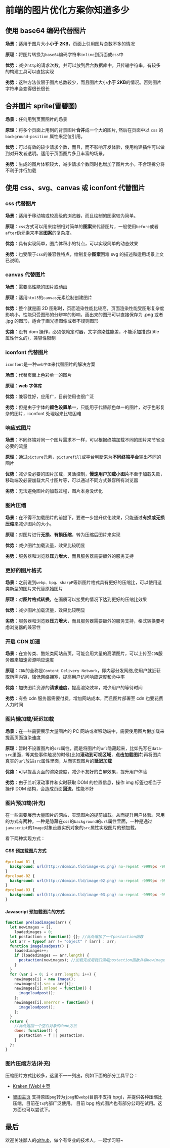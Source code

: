 # 前端的图片优化方案你知道多少

## 使用 base64 编码代替图片

**场景**：适用于图片大小**小于 2KB**，页面上引用图片总数不多的情况

**原理**：将图片转换为`base64`编码字符串`inline`到页面或`css`中

**优势**：减少`http`的请求次数，并可以放到后台数据库中，只传输字符串，有较多的构建工具可以直接实现

**劣势**：这种方法仅限于图片总数较少，而且图片大小**小于 2KB**的情况。否则图片字符串会变得很长很长

## 合并图片 sprite(雪碧图)

**场景**：任何用到页面图片的场景

**原理**：将多个页面上用到的背景图片**合并**成一个大的图片, 然后在页面中以 `css` 的 `background-position` 属性来定位引用。

**优势**：可以有效的较少请求个数，而且，而不影响开发体验，使用构建插件可以做到对开发者透明。适用于页面图片多且丰富的场景。

**劣势**：生成的图片体积较大，减少请求个数同时也增加了图片大小，不合理拆分将不利于并行加载

## 使用 css、svg、canvas 或 iconfont 代替图片

### css 代替图片

**场景**：适用于移动端或较高级的浏览器，而且绘制的图案较为简单。

**原理**：`css`方式可以用来绘制相对简单的**图案**来代替图片，一般使用`before`或者`after`伪元素来丰富**图案**的复杂度。

**优势**：具有实现简单，图片体积小的特点，可以实现简单的动态效果

**劣势**：也受限于`css`的兼容性特点，绘制复杂**图案**困难
svg 的描述和适用场景上文已说明。

### canvas 代替图片

**场景**：需要高性能的图片或动画

**原理**：适用`html5`的`canvas`元素绘制创建图片

**优势**：整个就是画 2D 图形时，页面渲染性能比较高，页面渲染性能受图形复杂度影响小，性能只受图形的分辨率的影响，画出来的图形可以直接保存为 .png 或者 .jpg 的图形，适合于画光栅图像或者不规则图形

**劣势**：没有 dom 操作，必须依赖定时器，文字渲染性能差，不能添加描述(title 属性什么的)，兼容性限制

### iconfont 代替图片

`iconfont`是一种`web字体`来代替图片的解决方案

**场景**：代替页面上色彩单一的图片

**原理**：**web 字体库**

**优势**：兼容性好，应用广，目前使用也很广泛

**劣势**：但是由于字体的**颜色设置单一**，只能用于代替颜色单一的图片，对于色彩复杂的图片，iconfont 处理起来比较困难

### 响应式图片

**场景**：不同终端对同一个图片需求不一样，可以根据终端加载不同的图片来节省没必要的流量

**原理**：通过`picture`元素，`picturefill`或平台判断来为**不同终端平台**输出不同的图片

**优势**：减少没必要的图片加载，灵活控制，**慢速用户加载小图片**不至于加载失败，移动端没必要加载大尺寸图片等，可以通过不同方式兼容所有浏览器

**劣势**：无法避免图片的加载过程，图片本身没优化

### 图片压缩

**场景**：在不得不加载图片的前提下，要进一步提升优化效果，只能通过**有损或无损压缩**来减少图片的大小。

**原理**：对图片进行**无损、有损压缩**，转为压缩后图片来实现

**优势**：减少图片加载流量，效果比较明显

**劣势**：服务器和浏览器**压力增大**，而且服务器需要额外的服务支持

### 更好的图片格式

**场景**：之前说到`webp、bpg、sharpP`等新图片格式具有更好的压缩比，可以使用这类新型的图片来代替原始图片

**原理**：对**图片格式转换**，在画质可以接受的情况下达到更好的压缩比效果

**优势**：减少图片加载流量，效果比较明显

**劣势**：服务器和浏览器**压力增大**，而且服务器需要额外的服务支持，格式转换要考虑浏览器的兼容性

### 开启 CDN 加速

**场景**：在宣传类、酷炫类网站首页，可能会用大量的高清图片，可以上传至`CDN`服务器来加速资源响应速度

**原理**：`CDN`的全称是`Content Delivery Network`，即内容分发网络,使用户就近获取所需内容，降低网络拥塞，提高用户访问响应速度和命中率

**优势**：加快图片资源的**请求速度**，提高渲染效率，减少用户的等待时间

**劣势**：有些 cdn 服务器需要付费，增加网站成本，而且图片部署至 cdn 也要花费人力时间

### 图片懒加载/延迟加载

**场景**：在一些需要展示大量图片的 PC 网站或者移动端中，需要使用图片懒加载来提高页面渲染速度

**原理**：暂时不设置图片的`src`属性，而是将图片的`url`隐藏起来，比如先写在`data-src`里面，等某些事件触发的时候(比如**滚动到可视区域**，**点击加载图片**)再将图片真实的`url`放进`src`属性里面，从而实现图片的**延迟加载**

**优势**：可以提高页面的渲染速度，减少不友好的白屏效果，提升用户体验

**劣势**：由于监听滚动事件和实时获取 DOM 的位置信息，操作 img 标签也相当于操作 DOM 结构，会造成页面**回流**，性能不好

### 图片预加载(补充)

在一些需要展示大量图片的网站，实现图片的提前加载。从而提升用户体验。常用的方式有两种，一种是隐藏在`css`的`background`的`url`属性里面，一种是通过`javascript`的`Image`对象设置实例对象的`src`属性实现图片的预加载。

看下两种实现方式：

#### CSS 预加载图片方式

```css
#preload-01 {
  background: url(http://domain.tld/image-01.png) no-repeat -9999px -9999px;
}
#preload-02 {
  background: url(http://domain.tld/image-02.png) no-repeat -9999px -9999px;
}
#preload-03 {
  background: url(http://domain.tld/image-03.png) no-repeat -9999px -9999px;
}
```

#### Javascript 预加载图片的方式

```js
function preloadimages(arr) {
  let newimages = [],
    loadedimages = 0;
  let postaction = function() {}; //此处增加了一个postaction函数
  let arr = typeof arr != "object" ? [arr] : arr;
  function imageloadpost() {
    loadedimages++;
    if (loadedimages == arr.length) {
      postaction(newimages); //加载完成用我们调用postaction函数并将newimages数组做为参数传递进去
    }
  }
  for (var i = 0; i < arr.length; i++) {
    newimages[i] = new Image();
    newimages[i].src = arr[i];
    newimages[i].onload = function() {
      imageloadpost();
    };
    newimages[i].onerror = function() {
      imageloadpost();
    };
  }
  return {
    //此处返回一个空白对象的done方法
    done: function(f) {
      postaction = f || postaction;
    }
  };
}
```

### 图片压缩方法(补充)

压缩图片方式比较多，这里不一一列出，例如下面的部分工具平台：

- [Kraken (Web)主页](https://kraken.io/)

- [智图主页](http://zhitu.tencent.com/)
  支持原图`png`转为`jpeg`和`webp`(目前不支持 bpg)，并提供各种压缩比压缩，目前在`tx`内部广泛使用。
  目前 bpg 格式图片也有部分公司在试用。这方面也可以尝试下。

## 最后

欢迎关注鄙人的[github](https://github.com/GolderBrother)，做个有专业的技术人，一起学习呀~
 
 <comment/> 
 
